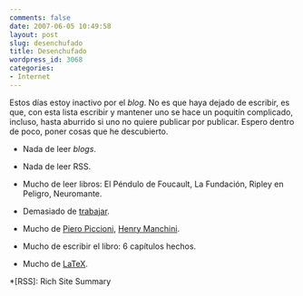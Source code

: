 ```yaml
---
comments: false
date: 2007-06-05 10:49:58
layout: post
slug: desenchufado
title: Desenchufado
wordpress_id: 3068
categories:
- Internet
---
```


Estos días estoy inactivo por el _blog_. No es que haya dejado de escribir, es que, con esta lista escribir y mantener uno se hace un poquitín complicado, incluso, hasta aburrido si uno no quiere publicar por publicar. Espero dentro de poco, poner cosas que he descubierto.







  * Nada de leer _blogs_.


  * Nada de leer RSS.


  * Mucho de leer libros: El Péndulo de Foucault, La Fundación, Ripley en Peligro, Neuromante.


  * Demasiado de [trabajar](http://www.tractis.com).


  * Mucho de [Piero Piccioni](http://www.lastfm.es/music/Piero+Piccioni), [Henry Manchini](http://www.lastfm.es/music/Henry+Mancini).


  * Mucho de escribir el libro: 6 capítulos hechos.


  * Mucho de [LaTeX](http://www.minid.net/2007/05/17/latex/).


  *[RSS]: Rich Site Summary
